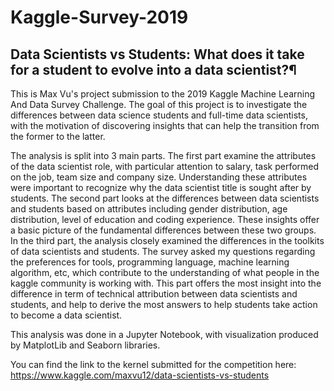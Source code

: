 # Kaggle-Survey-2019

## Data Scientists vs Students: What does it take for a student to evolve into a data scientist?¶

This is Max Vu's project submission to the 2019 Kaggle Machine Learning And Data Survey Challenge. The goal of this project is to investigate the differences between data science students and full-time data scientists, with the motivation of discovering insights that can help the transition from the former to the latter. 

The analysis is split into 3 main parts. The first part examine the attributes of the data scientist role, with particular attention to salary, task performed on the job, team size and company size. Understanding these attributes were important to recognize why the data scientist title is sought after by students. The second part looks at the differences between data scientists and students based on attributes including gender distribution, age distribution, level of education and coding experience. These insights offer a basic picture of the fundamental differences between these two groups. In the third part, the analysis closely examined the differences in the toolkits of data scientists and students. The survey asked my questions regarding the preferences for tools, programming language, machine learning algorithm, etc, which contribute to the understanding of what people in the kaggle community is working with. This part offers the most insight into the difference in term of technical attribution between data scientists and students, and help to derive the most answers to help students take action to become a data scientist.

This analysis was done in a Jupyter Notebook, with visualization produced by MatplotLib and Seaborn libraries. 

You can find the link to the kernel submitted for the competition here: https://www.kaggle.com/maxvu12/data-scientists-vs-students




